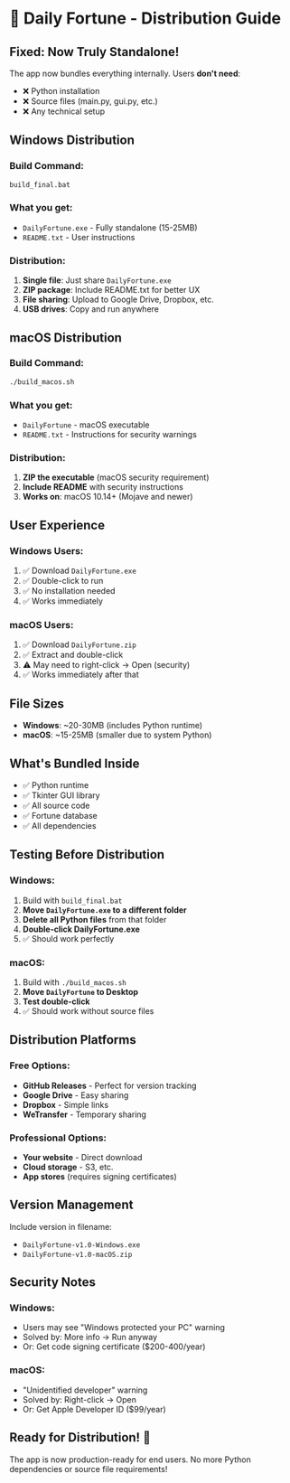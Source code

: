 # 🚀 Daily Fortune - Distribution Guide

## Fixed: Now Truly Standalone!

The app now bundles everything internally. Users **don't need**:
- ❌ Python installation
- ❌ Source files (main.py, gui.py, etc.)
- ❌ Any technical setup

## Windows Distribution

### Build Command:
```cmd
build_final.bat
```

### What you get:
- `DailyFortune.exe` - Fully standalone (15-25MB)
- `README.txt` - User instructions

### Distribution:
1. **Single file**: Just share `DailyFortune.exe`
2. **ZIP package**: Include README.txt for better UX
3. **File sharing**: Upload to Google Drive, Dropbox, etc.
4. **USB drives**: Copy and run anywhere

## macOS Distribution

### Build Command:
```bash
./build_macos.sh
```

### What you get:
- `DailyFortune` - macOS executable
- `README.txt` - Instructions for security warnings

### Distribution:
1. **ZIP the executable** (macOS security requirement)
2. **Include README** with security instructions
3. **Works on**: macOS 10.14+ (Mojave and newer)

## User Experience

### Windows Users:
1. ✅ Download `DailyFortune.exe`
2. ✅ Double-click to run
3. ✅ No installation needed
4. ✅ Works immediately

### macOS Users:
1. ✅ Download `DailyFortune.zip`
2. ✅ Extract and double-click
3. ⚠️ May need to right-click → Open (security)
4. ✅ Works immediately after that

## File Sizes
- **Windows**: ~20-30MB (includes Python runtime)
- **macOS**: ~15-25MB (smaller due to system Python)

## What's Bundled Inside
- ✅ Python runtime
- ✅ Tkinter GUI library
- ✅ All source code
- ✅ Fortune database
- ✅ All dependencies

## Testing Before Distribution

### Windows:
1. Build with `build_final.bat`
2. **Move `DailyFortune.exe` to a different folder**
3. **Delete all Python files** from that folder
4. **Double-click DailyFortune.exe**
5. ✅ Should work perfectly

### macOS:
1. Build with `./build_macos.sh`
2. **Move `DailyFortune` to Desktop**
3. **Test double-click**
4. ✅ Should work without source files

## Distribution Platforms

### Free Options:
- **GitHub Releases** - Perfect for version tracking
- **Google Drive** - Easy sharing
- **Dropbox** - Simple links
- **WeTransfer** - Temporary sharing

### Professional Options:
- **Your website** - Direct download
- **Cloud storage** - S3, etc.
- **App stores** (requires signing certificates)

## Version Management

Include version in filename:
- `DailyFortune-v1.0-Windows.exe`
- `DailyFortune-v1.0-macOS.zip`

## Security Notes

### Windows:
- Users may see "Windows protected your PC" warning
- Solved by: More info → Run anyway
- Or: Get code signing certificate ($200-400/year)

### macOS:
- "Unidentified developer" warning
- Solved by: Right-click → Open
- Or: Get Apple Developer ID ($99/year)

## Ready for Distribution! 🎉

The app is now production-ready for end users. No more Python dependencies or source file requirements!